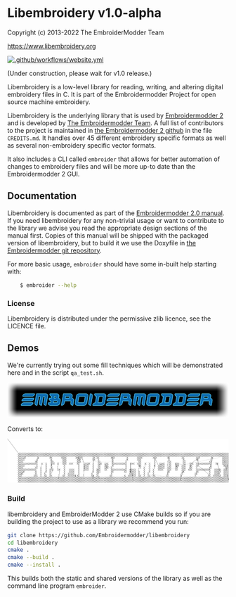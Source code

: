 # Libembroidery v1.0-alpha

Copyright (c) 2013-2022 The EmbroiderModder Team

https://www.libembroidery.org

[![.github/workflows/website.yml](https://github.com/Embroidermodder/libembroidery/actions/workflows/website.yml/badge.svg)](https://github.com/Embroidermodder/libembroidery/actions/workflows/website.yml)

(Under construction, please wait for v1.0 release.)

Libembroidery is a low-level library for reading, writing, 
and altering digital embroidery files in C. It is part of the Embroidermodder Project
for open source machine embroidery.

Libembroidery is the underlying library that is used by [Embroidermodder 2](http://embroidermodder.org)
and is developed by [The Embroidermodder Team](#the-embroidermodder-team).
A full list of contributors to the project is maintained in
[the Embroidermodder 2 github](https://github.com/Embroidermodder/embroidermodder)
in the file `CREDITS.md`.
It handles over 45 different embroidery specific formats as well
as several non-embroidery specific vector formats.

It also includes a CLI called `embroider` that allows for better automation of
changes to embroidery files and will be more up-to date than
the Embroidermodder 2 GUI.

## Documentation

Libembroidery is documented as part of the [Embroidermodder 2.0 manual](https://www.libembroidery.org/embroidermodder_2.0-alpha_manual.pdf). If you need libembroidery for any non-trivial usage or want to contribute to the library we advise you read the appropriate design sections of the manual first. Copies of this manual will be shipped with the packaged version of libembroidery, but to build it we use the Doxyfile in [the Embroidermodder git repository](https://github.com/Embroidermodder/embroidermodder).

For more basic usage, `embroider` should have some in-built help starting with:

```sh
    $ embroider --help
```

### License

Libembroidery is distributed under the permissive zlib licence, see the LICENCE file.

## Demos

We're currently trying out some fill techniques which will be demonstrated here and in the script `qa_test.sh`.

![images/logo-spirals.png](images/logo-spirals.png)

Converts to:

![images/logo_spirals_cross_stitch.png](images/logo_spirals_cross_stitch.png)

### Build

libembroidery and EmbroiderModder 2 use CMake builds
so if you are building the project to use as a library we recommend
you run:

```sh
git clone https://github.com/Embroidermodder/libembroidery
cd libembroidery
cmake .
cmake --build .
cmake --install .
```

This builds both the static and shared versions of the library as well
as the command line program `embroider`.
